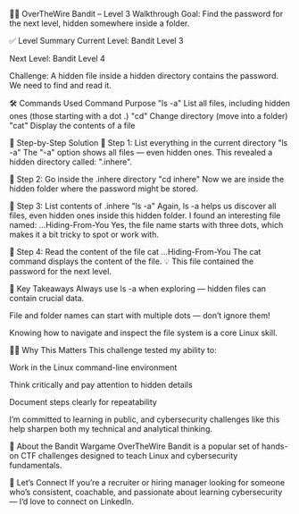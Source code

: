 🕵️‍♂️ OverTheWire Bandit – Level 3 Walkthrough
Goal:
Find the password for the next level, hidden somewhere inside a folder.

✅ Level Summary
Current Level: Bandit Level 3

Next Level: Bandit Level 4

Challenge: A hidden file inside a hidden directory contains the password. We need to find and read it.

🛠️ Commands Used
Command	Purpose
"ls -a"	List all files, including hidden ones (those starting with a dot .)
"cd"	Change directory (move into a folder)
"cat"	Display the contents of a file

🧭 Step-by-Step Solution
🔹 Step 1: List everything in the current directory
"ls -a"
The "-a" option shows all files — even hidden ones. This revealed a hidden directory called: ".inhere".

🔹 Step 2: Go inside the .inhere directory
"cd inhere"
Now we are inside the hidden folder where the password might be stored.

🔹 Step 3: List contents of .inhere
"ls -a"
Again, ls -a helps us discover all files, even hidden ones inside this hidden folder.
I found an interesting file named:
...Hiding-From-You
Yes, the file name starts with three dots, which makes it a bit tricky to spot or work with.

🔹 Step 4: Read the content of the file
cat ...Hiding-From-You
The cat command displays the content of the file.
💡 This file contained the password for the next level.

🎯 Key Takeaways
Always use ls -a when exploring — hidden files can contain crucial data.

File and folder names can start with multiple dots — don’t ignore them!

Knowing how to navigate and inspect the file system is a core Linux skill.

🧑‍💻 Why This Matters
This challenge tested my ability to:

Work in the Linux command-line environment

Think critically and pay attention to hidden details

Document steps clearly for repeatability

I’m committed to learning in public, and cybersecurity challenges like this help sharpen both my technical and analytical thinking.

📌 About the Bandit Wargame
OverTheWire Bandit is a popular set of hands-on CTF challenges designed to teach Linux and cybersecurity fundamentals.

🔗 Let’s Connect
If you’re a recruiter or hiring manager looking for someone who’s consistent, coachable, and passionate about learning cybersecurity — I’d love to connect on LinkedIn.
